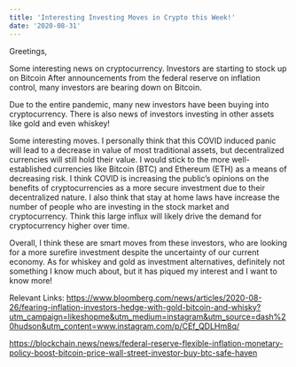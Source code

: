 ```yaml
---
title: 'Interesting Investing Moves in Crypto this Week!'
date: '2020-08-31'
---
```

Greetings,

Some interesting news on cryptocurrency. Investors are starting to stock up on Bitcoin After announcements from the federal reserve on inflation control, many investors are bearing down on Bitcoin.
 
Due to the entire pandemic, many new investors have been buying into cryptocurrency. There is also news of investors investing in other assets like gold and even whiskey!
 
Some interesting moves. I personally think that this COVID induced panic will lead to a decrease in value of most traditional assets, but decentralized currencies will still hold their value. I would stick to the more well-established currencies like Bitcoin (BTC) and Ethereum (ETH) as a means of decreasing risk. I think COVID is increasing the public’s opinions on the benefits of cryptocurrencies as a more secure investment due to their decentralized nature. I also think that stay at home laws have increase the number of people who are investing in the stock market and cryptocurrency. Think this large influx will likely drive the demand for cryptocurrency higher over time. 
 
Overall, I think these are smart moves from these investors, who are looking for a more surefire investment despite the uncertainty of our current economy. As for whiskey and gold as investment alternatives, definitely not something I know much about, but it has piqued my interest and I want to know more!
 
Relevant Links:
https://www.bloomberg.com/news/articles/2020-08-26/fearing-inflation-investors-hedge-with-gold-bitcoin-and-whisky?utm_campaign=likeshopme&utm_medium=instagram&utm_source=dash%20hudson&utm_content=www.instagram.com/p/CEf_QDLHm8q/
 
https://blockchain.news/news/federal-reserve-flexible-inflation-monetary-policy-boost-bitcoin-price-wall-street-investor-buy-btc-safe-haven

